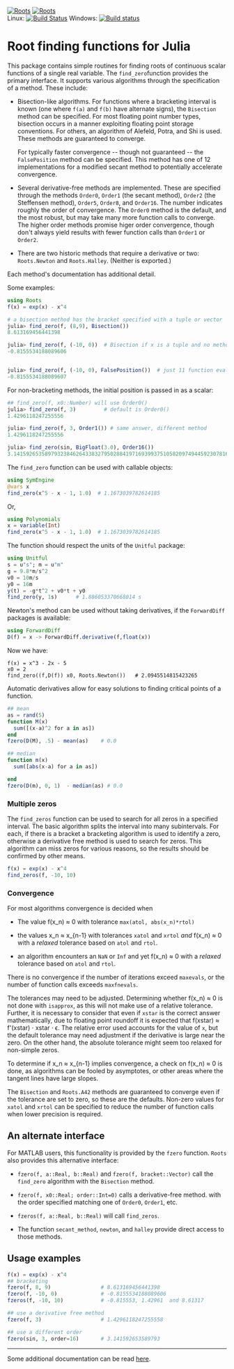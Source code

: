 [![Roots](http://pkg.julialang.org/badges/Roots_0.6.svg)](http://pkg.julialang.org/?pkg=Roots&ver=0.6)
[![Roots](http://pkg.julialang.org/badges/Roots_0.7.svg)](http://pkg.julialang.org/?pkg=Roots&ver=0.7)  
Linux: [![Build Status](https://travis-ci.org/JuliaMath/Roots.jl.svg?branch=master)](https://travis-ci.org/JuliaMath/Roots.jl)
Windows: [![Build status](https://ci.appveyor.com/api/projects/status/goteuptn5kypafyl?svg=true)](https://ci.appveyor.com/project/jverzani/roots-jl)

# Root finding functions for Julia


This package contains simple routines for finding roots of continuous
scalar functions of a single real variable. The `find_zero`function provides the
primary interface. It supports various algorithms through the
specification of a method. These include:

* Bisection-like algorithms. For functions where a bracketing interval
  is known (one where `f(a)` and `f(b)` have alternate signs), the
  `Bisection` method can be specified. For most floating point number types, bisection occurs
  in a manner exploiting floating point storage conventions. For
  others, an algorithm of Alefeld, Potra, and Shi is used. These
  methods are guaranteed to converge.

  For typically faster convergence -- though not guaranteed -- the
  `FalsePosition` method can be specified. This method has one of 12
  implementations for a modified secant method to potentially
  accelerate convergence.

* Several derivative-free methods are implemented. These are specified
  through the methods `Order0`, `Order1` (the secant method), `Order2`
  (the Steffensen method), `Order5`, `Order8`, and `Order16`. The
  number indicates roughly the order of convergence. The `Order0`
  method is the default, and the most robust, but may take many more
  function calls to converge. The higher order methods promise higer order
  convergence, though don't always yield results with fewer function
  calls than `Order1` or `Order2`.

* There are two historic methods that require a derivative or two:
  `Roots.Newton` and `Roots.Halley`. (Neither is exported.)

Each method's documentation has additional detail.

Some examples: 


```julia
using Roots
f(x) = exp(x) - x^4

# a bisection method has the bracket specified with a tuple or vector
julia> find_zero(f, (8,9), Bisection())
8.613169456441398

julia> find_zero(f, (-10, 0))  # Bisection if x is a tuple and no method
-0.8155534188089606


julia> find_zero(f, (-10, 0), FalsePosition())  # just 11 function evaluations
-0.8155534188089607
```

For non-bracketing methods, the initial position is passed in as a
scalar:

```julia
## find_zero(f, x0::Number) will use Order0()
julia> find_zero(f, 3)         # default is Order0()
1.4296118247255556

julia> find_zero(f, 3, Order1()) # same answer, different method
1.4296118247255556

julia> find_zero(sin, BigFloat(3.0), Order16())
3.141592653589793238462643383279502884197169399375105820974944592307816406286198
```


The `find_zero` function can be used with callable objects:

```julia
using SymEngine
@vars x
find_zero(x^5 - x - 1, 1.0)  # 1.1673039782614185
```

Or,

```julia
using Polynomials
x = variable(Int)
find_zero(x^5 - x - 1, 1.0)  # 1.1673039782614185
```

The function should respect the units of the `Unitful` package:

```julia
using Unitful
s = u"s"; m = u"m"
g = 9.8*m/s^2
v0 = 10m/s
y0 = 16m
y(t) = -g*t^2 + v0*t + y0
find_zero(y, 1s)      # 1.886053370668014 s
```

Newton's method can be used without taking derivatives, if the
`ForwardDiff` packages is available:


```julia
using ForwardDiff
D(f) = x -> ForwardDiff.derivative(f,float(x))
```

Now we have:

```
f(x) = x^3 - 2x - 5
x0 = 2
find_zero((f,D(f)) x0, Roots.Newton())   # 2.0945514815423265
```

Automatic derivatives allow for easy solutions to finding critical
points of a function.

```julia
## mean
as = rand(5)
function M(x) 
  sum([(x-a)^2 for a in as])
end
fzero(D(M), .5) - mean(as)	  # 0.0

## median
function m(x) 
  sum([abs(x-a) for a in as])

end
fzero(D(m), 0, 1)  - median(as)	# 0.0
```

### Multiple zeros

The `find_zeros` function can be used to search for all zeros in a
specified interval. The basic algorithm splits the interval into many
subintervals. For each, if there is a bracket a bracketing algorithm
is used to identify a zero, otherwise a derivative free method is used
to search for zeros. This algorithm can miss zeros for various reasons, so the
results should be confirmed by other means.

```julia
f(x) = exp(x) - x^4
find_zeros(f, -10, 10)
```


### Convergence

For most algorithms convergence is decided when

* The value f(x_n) ≈ 0 with tolerance `max(atol, abs(x_n)*rtol)`

* the values x_n ≈ x_{n-1} with tolerances `xatol` and `xrtol` *and*
f(x_n) ≈ 0 with a *relaxed* tolerance based on `atol` and `rtol`.

* an algorithm encounters an `NaN` or `Inf` and yet f(x_n) ≈ 0 with a *relaxed* tolerance based on `atol` and `rtol`.

There is no convergence if the number of iterations exceed `maxevals`,
or the number of function calls exceeds `maxfnevals`.

The tolerances may need to be adjusted. Determining whether f(x_n) ≈ 0
is not done with `isapprox`, as this will not make use of a relative
tolerance. Further, it is necessary to consider that even if `xstar`
is the correct answer mathematically, due to floating point roundoff
it is expected that f(xstar) ≈ f'(xstar) ⋅ xstar ⋅ ϵ. The relative
error used accounts for the value of `x`, but the default tolerance
may need adjustment if the derivative is large near the zero. On the
other hand, the absolute tolerance might seem too relaxed for
non-simple zeros.

To determine if x_n ≈ x_{n-1} implies convergence, a check
on f(x_n) ≈ 0 is done, as algorithms can be fooled by asymptotes, or
other areas where the tangent lines have large slopes.

The `Bisection` and `Roots.A42` methods are guaranteed to converge
even if the tolerance are set to zero, so these are the
defaults. Non-zero values for `xatol` and `xrtol` can be specified to
reduce the number of function calls when lower precision is required.

## An alternate interface

For MATLAB users, this functionality is provided by the `fzero`
function. `Roots` also provides this alternative interface:


* `fzero(f, a::Real, b::Real)` and `fzero(f,
  bracket::Vector)` call the `find_zero` algorithm with the
  `Bisection` method.
  
* `fzero(f, x0::Real; order::Int=0)` calls a
  derivative-free method. with the order specified matching one of
  `Order0`, `Order1`, etc.
  
* `fzeros(f, a::Real, b::Real)` will call `find_zeros`.

* The function `secant_method`, `newton`, and `halley` provide direct
  access to those methods.


## Usage examples

```julia
f(x) = exp(x) - x^4
## bracketing
fzero(f, 8, 9)		          # 8.613169456441398
fzero(f, -10, 0)		      # -0.8155534188089606
fzeros(f, -10, 10)            # -0.815553, 1.42961  and 8.61317 

## use a derivative free method
fzero(f, 3)			          # 1.4296118247255558

## use a different order
fzero(sin, 3, order=16)		  # 3.141592653589793
```





----

Some additional documentation can be read [here](http://nbviewer.ipython.org/url/github.com/JuliaLang/Roots.jl/blob/master/doc/roots.ipynb?create=1).
